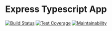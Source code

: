 # Express Typescript App

[![Build Status](https://travis-ci.org/Skysplit/expressjs-typescript-app.svg?branch=master)](https://travis-ci.org/Skysplit/expressjs-typescript-app)
[![Test Coverage](https://api.codeclimate.com/v1/badges/5c6d23237c52b8c60589/test_coverage)](https://codeclimate.com/github/Skysplit/expressjs-typescript-app/test_coverage)
[![Maintainability](https://api.codeclimate.com/v1/badges/5c6d23237c52b8c60589/maintainability)](https://codeclimate.com/github/Skysplit/expressjs-typescript-app/maintainability)
